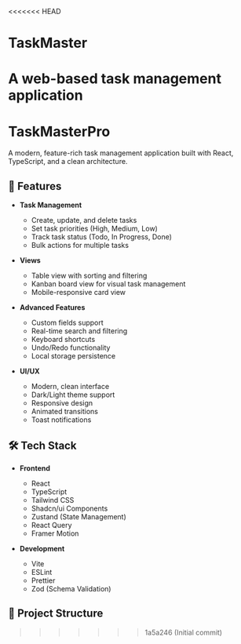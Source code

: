 <<<<<<< HEAD
# TaskMaster
A web-based task management application
=======
# TaskMasterPro

A modern, feature-rich task management application built with React, TypeScript, and a clean architecture.

## 🌟 Features

- **Task Management**
  - Create, update, and delete tasks
  - Set task priorities (High, Medium, Low)
  - Track task status (Todo, In Progress, Done)
  - Bulk actions for multiple tasks

- **Views**
  - Table view with sorting and filtering
  - Kanban board view for visual task management
  - Mobile-responsive card view

- **Advanced Features**
  - Custom fields support
  - Real-time search and filtering
  - Keyboard shortcuts
  - Undo/Redo functionality
  - Local storage persistence

- **UI/UX**
  - Modern, clean interface
  - Dark/Light theme support
  - Responsive design
  - Animated transitions
  - Toast notifications

## 🛠 Tech Stack

- **Frontend**
  - React
  - TypeScript
  - Tailwind CSS
  - Shadcn/ui Components
  - Zustand (State Management)
  - React Query
  - Framer Motion

- **Development**
  - Vite
  - ESLint
  - Prettier
  - Zod (Schema Validation)

## 📁 Project Structure 
>>>>>>> 1a5a246 (Initial commit)
